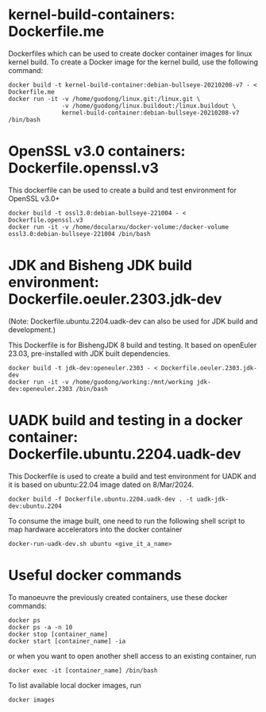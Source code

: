 # kernel-build-containers: Dockerfile.me

Dockerfiles which can be used to create docker container images for linux kernel build. To create a Docker image for the kernel build, use the following command:

    docker build -t kernel-build-container:debian-bullseye-20210208-v7 - < Dockerfile.me
    docker run -it -v /home/guodong/linux.git:/linux.git \
                   -v /home/guodong/linux.buildout:/linux.buildout \
                   kernel-build-container:debian-bullseye-20210208-v7 /bin/bash

# OpenSSL v3.0 containers: Dockerfile.openssl.v3

This dockerfile can be used to create a build and test environment for OpenSSL v3.0+

    docker build -t ossl3.0:debian-bullseye-221004 - < Dockerfile.openssl.v3
    docker run -it -v /home/docularxu/docker-volume:/docker-volume  ossl3.0:debian-bullseye-221004 /bin/bash

# JDK and Bisheng JDK build environment: Dockerfile.oeuler.2303.jdk-dev

(Note: Dockerfile.ubuntu.2204.uadk-dev can also be used for JDK build and development.)

This Dockerfile is for BishengJDK 8 build and testing. It based on openEuler 23.03, pre-installed with JDK built dependencies.

    docker build -t jdk-dev:openeuler.2303 - < Dockerfile.oeuler.2303.jdk-dev
    docker run -it -v /home/guodong/working:/mnt/working jdk-dev:openeuler.2303 /bin/bash

# UADK build and testing in a docker container: Dockerfile.ubuntu.2204.uadk-dev

This Dockerfile is used to create a build and test environment for UADK and it is based on ubuntu:22.04 image dated on 8/Mar/2024.

    docker build -f Dockerfile.ubuntu.2204.uadk-dev . -t uadk-jdk-dev:ubuntu.2204

To consume the image built, one need to run the following shell script to map hardware accelerators into the docker container

    docker-run-uadk-dev.sh ubuntu <give_it_a_name>

# Useful docker commands

To manoeuvre the previously created containers, use these docker commands:

    docker ps
    docker ps -a -n 10
    docker stop [container_name]
    docker start [container_name] -ia

or when you want to open another shell access to an existing container, run

    docker exec -it [container_name] /bin/bash

To list available local docker images, run

    docker images
